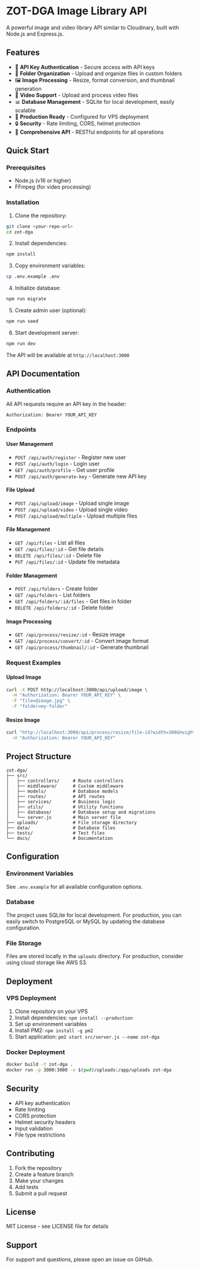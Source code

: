 # ZOT-DGA Image Library API

A powerful image and video library API similar to Cloudinary, built with Node.js and Express.js.

## Features

- 🔐 **API Key Authentication** - Secure access with API keys
- 📁 **Folder Organization** - Upload and organize files in custom folders
- 🖼️ **Image Processing** - Resize, format conversion, and thumbnail generation
- 🎥 **Video Support** - Upload and process video files
- 📊 **Database Management** - SQLite for local development, easily scalable
- 🚀 **Production Ready** - Configured for VPS deployment
- 🔒 **Security** - Rate limiting, CORS, helmet protection
- 📝 **Comprehensive API** - RESTful endpoints for all operations

## Quick Start

### Prerequisites

- Node.js (v16 or higher)
- FFmpeg (for video processing)

### Installation

1. Clone the repository:
```bash
git clone <your-repo-url>
cd zot-dga
```

2. Install dependencies:
```bash
npm install
```

3. Copy environment variables:
```bash
cp .env.example .env
```

4. Initialize database:
```bash
npm run migrate
```

5. Create admin user (optional):
```bash
npm run seed
```

6. Start development server:
```bash
npm run dev
```

The API will be available at `http://localhost:3000`

## API Documentation

### Authentication

All API requests require an API key in the header:
```
Authorization: Bearer YOUR_API_KEY
```

### Endpoints

#### User Management

- `POST /api/auth/register` - Register new user
- `POST /api/auth/login` - Login user
- `GET /api/auth/profile` - Get user profile
- `POST /api/auth/generate-key` - Generate new API key

#### File Upload

- `POST /api/upload/image` - Upload single image
- `POST /api/upload/video` - Upload single video
- `POST /api/upload/multiple` - Upload multiple files

#### File Management

- `GET /api/files` - List all files
- `GET /api/files/:id` - Get file details
- `DELETE /api/files/:id` - Delete file
- `PUT /api/files/:id` - Update file metadata

#### Folder Management

- `POST /api/folders` - Create folder
- `GET /api/folders` - List folders
- `GET /api/folders/:id/files` - Get files in folder
- `DELETE /api/folders/:id` - Delete folder

#### Image Processing

- `GET /api/process/resize/:id` - Resize image
- `GET /api/process/convert/:id` - Convert image format
- `GET /api/process/thumbnail/:id` - Generate thumbnail

### Request Examples

#### Upload Image
```bash
curl -X POST http://localhost:3000/api/upload/image \
  -H "Authorization: Bearer YOUR_API_KEY" \
  -F "file=@image.jpg" \
  -F "folder=my-folder"
```

#### Resize Image
```bash
curl "http://localhost:3000/api/process/resize/file-id?width=300&height=200" \
  -H "Authorization: Bearer YOUR_API_KEY"
```

## Project Structure

```
zot-dga/
├── src/
│   ├── controllers/     # Route controllers
│   ├── middleware/      # Custom middleware
│   ├── models/          # Database models
│   ├── routes/          # API routes
│   ├── services/        # Business logic
│   ├── utils/           # Utility functions
│   ├── database/        # Database setup and migrations
│   └── server.js        # Main server file
├── uploads/             # File storage directory
├── data/                # Database files
├── tests/               # Test files
└── docs/                # Documentation
```

## Configuration

### Environment Variables

See `.env.example` for all available configuration options.

### Database

The project uses SQLite for local development. For production, you can easily switch to PostgreSQL or MySQL by updating the database configuration.

### File Storage

Files are stored locally in the `uploads` directory. For production, consider using cloud storage like AWS S3.

## Deployment

### VPS Deployment

1. Clone repository on your VPS
2. Install dependencies: `npm install --production`
3. Set up environment variables
4. Install PM2: `npm install -g pm2`
5. Start application: `pm2 start src/server.js --name zot-dga`

### Docker Deployment

```bash
docker build -t zot-dga .
docker run -p 3000:3000 -v $(pwd)/uploads:/app/uploads zot-dga
```

## Security

- API key authentication
- Rate limiting
- CORS protection
- Helmet security headers
- Input validation
- File type restrictions

## Contributing

1. Fork the repository
2. Create a feature branch
3. Make your changes
4. Add tests
5. Submit a pull request

## License

MIT License - see LICENSE file for details

## Support

For support and questions, please open an issue on GitHub.
